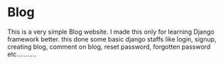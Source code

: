 # Blog

This is a very simple Blog website. I made this only for learning Django framework better. this done some basic django staffs like login, signup, creating blog, comment on blog, reset password, forgotten password etc...........
